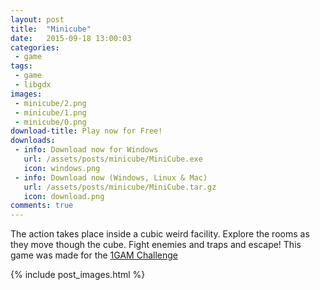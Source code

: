 ```yaml
---
layout: post
title:  "Minicube"
date:   2015-09-18 13:00:03
categories:
 - game
tags:
 - game
 - libgdx
images:
 - minicube/2.png
 - minicube/1.png
 - minicube/0.png
download-title: Play now for Free!
downloads:
 - info: Download now for Windows
   url: /assets/posts/minicube/MiniCube.exe
   icon: windows.png
 - info: Download now (Windows, Linux & Mac)
   url: /assets/posts/minicube/MiniCube.tar.gz
   icon: download.png
comments: true
---
```


The action takes place inside a cubic weird facility.
Explore the rooms as they move though the cube. Fight enemies and traps and escape! This game was made for the [1GAM Challenge]

{% include post_images.html %}

<!--more-->

[1GAM Challenge]:http://onegameamonth.com/